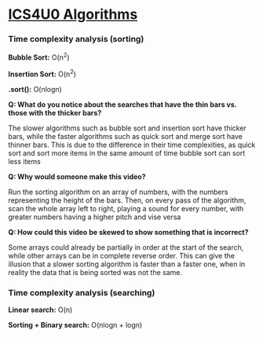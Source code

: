 # [ICS4U0 Algorithms](https://github.com/johnfraserss/ICS4U/wiki/Algorithms)

### Time complexity analysis (sorting)

**Bubble Sort:** O(n<sup>2</sup>)

**Insertion Sort:** O(n<sup>2</sup>)

**.sort():** O(nlogn)

**Q: What do you notice about the searches that have the thin bars vs. those with the thicker bars?**

The slower algorithms such as bubble sort and insertion sort have thicker bars, while the faster algorithms such as quick sort and merge sort have thinner bars. This is due to the difference in their time complexities, as quick sort and sort more items in the same amount of time bubble sort can sort less items

**Q: Why would someone make this video?**

Run the sorting algorithm on an array of numbers, with the numbers representing the height of the
bars. Then, on every pass of the algorithm, scan the whole array left to right, playing a sound for
every number, with greater numbers having a higher pitch and vise versa

**Q: How could this video be skewed to show something that is incorrect?**

Some arrays could already be partially in order at the start of the search, while other arrays can be in complete reverse order. This can give the illusion that a slower sorting algorithm is faster than a faster one, when in reality the data that is being sorted was not the same.

### Time complexity analysis (searching)

**Linear search:** O(n)

**Sorting + Binary search:** O(nlogn + logn)

